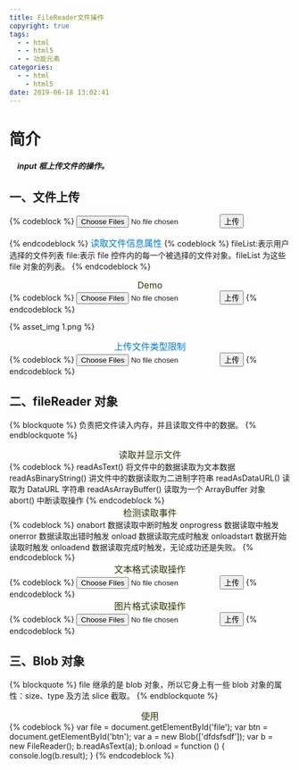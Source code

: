 ```yaml
---
title: FileReader文件操作
copyright: true
tags:
  - - html
  - - html5
  - - 功能元素
categories:
  - - html
    - html5
date: 2019-06-18 13:02:41
---
```


# 简介

##### &emsp;input 框上传文件的操作。

## 一、文件上传

{% codeblock  %}
<input type="file" multiple> <!-- multiple代表上传多个文件 如果只想上传一个文件请把multiple属性去掉-->
<input type="button" value="上传">

<!-- 注意：
  1、  这里只是把文件放到到浏览器当中了，并没有传到服务器。
  2、要传到服务器的话需要在提交的时候把文件的信息进行读取然后转化为二进制或base64码以后，才能进行网络请求上传到服务器
 -->

{% endcodeblock %}
<left><font color='#007ACC' size='3'>读取文件信息属性</font></left>
{% codeblock  %}
fileList:表示用户选择的文件列表
file:表示 file 控件内的每一个被选择的文件对象。fileList 为这些 file 对象的列表。
{% endcodeblock %}

<center><font color='#3333' size='3'>Demo</font></center>
{% codeblock  %}
<body>
    <input type="file" multiple id="file">
    <input type="button" value="上传" id="btn">
</body>
<script>
    var file = document.getElementById('file');
    var btn = document.getElementById('btn')
    btn.onclick = function () {
        var a = file.files;/* files获取文件信息已数组的形式表现出来 */
        console.log(a);/* 得到了一个文件信息的数组 FileList {0: File(11378851), 1: File(4342), length: 2} */
    }
</script>
{% endcodeblock %}

{% asset_img 1.png %}

<center><font color='#007ACC' size='3'>上传文件类型限制</font></center>
{% codeblock  %}
<body>
    <input type="file" multiple id="file">
    <input type="button" value="上传" id="btn">
</body>
<script>
    var file = document.getElementById('file');
    var btn = document.getElementById('btn');
    btn.onclick = function () {
        var a = file.files;
        /* 也可以只看其中一个 */
        /* console.log(a[0]); */
        var len = a.length;
        for (var i = 0; i < len; i++) {
            if (a[i].type == 'image/png') { /* 只上传图片文件 */
                /* 执行上传代码 */
                alert(a[i].name + '上传成功')
            }
        }
    }
</script>
{% endcodeblock %}

## 二、fileReader 对象

{% blockquote %}
负责把文件读入内存，并且读取文件中的数据。
{% endblockquote %}

<center><font color='#3333' size='3'>读取并显示文件</font></center>
{% codeblock  %}
readAsText() 将文件中的数据读取为文本数据
readAsBinaryString() 讲文件中的数据读取为二进制字符串
readAsDataURL() 读取为 DataURL 字符串
readAsArrayBuffer() 读取为一个 ArrayBuffer 对象
abort() 中断读取操作
{% endcodeblock %}
<center><font color='#3333' size='3'>检测读取事件</font></center>
{% codeblock  %}
onabort 数据读取中断时触发
onprogress 数据读取中触发
onerror 数据读取出错时触发
onload 数据读取完成时触发
onloadstart 数据开始读取时触发
onloadend 数据读取完成时触发，无论成功还是失败。
{% endcodeblock %}

<center><font color='#3333' size='3'>文本格式读取操作</font></center>
{% codeblock  %}
<body>
    <input type="file" multiple id="file">
    <input type="button" value="上传" id="btn">
</body>
<script>
    var file = document.getElementById('file');
    var btn = document.getElementById('btn');
    btn.onclick = function () {
        var a = file.files;
        console.log(a);
        var len = a.length;
        for (var i = 0; i < len; i++) {
            if (a[i].type == 'text/plain') { /* 当提交的文件格式是文本的时候 */
                /* 对文件进行读取用到了fileReader对象 所以首先我们要创建对象 */
                var b = new FileReader();
                /* 对当前文件进行文本方式的读取 */
                b.readAsText(a[i]);
                /* 当读取完成时 */
                b.onload = function () {
                    /* 打印出读取结果 */
                    console.log(b.result);
                    /* 上传 */
                }

            }
        }
    }

</script>
{% endcodeblock %}

<center><font color='#3333' size='3'>图片格式读取操作</font></center>
{% codeblock  %}
<body>
    <input type="file" multiple id="file">
    <input type="button" value="上传" id="btn">
</body>
<script>
    var file = document.getElementById('file');
    var btn = document.getElementById('btn');
    btn.onclick = function () {
        var a = file.files;
        var len = a.length;
        for (var i = 0; i < len; i++) {
            if (a[i].type == 'image/png/jpg' || 'image/jpeg') { /* 当前文件为图片文件的时候 */
                /* 创建一个fileReader对象  用它的方法对文件进行读取 */
                var b = new FileReader();
                /* 将图片读取为Dataurl字符串 */
                b.readAsDataURL(a[i]);
                /* 读取完成时 */
                b.onload = function () {
                    /* 创建一个img对象 */
                    var c = new Image();
                    /* 将它的src赋值为读取的结果 */
                    c.src = b.result;
                    /* 将图片插入到body中 */
                    document.body.appendChild(c)
                }
            }
        }
    }
</script>
{% endcodeblock %}

## 三、Blob 对象

{% blockquote %}
file 继承的是 blob 对象，所以它身上有一些 blob 对象的属性：size、type 及方法 slice 截取。
{% endblockquote %}

<center><font color='#3333' size='3'>使用</font></center>
{% codeblock  %}
 var file = document.getElementById('file');
    var btn = document.getElementById('btn');
    <!-- 创建一个blob对象 -->
    var a = new Blob(['dfdsfsdf']);
    <!-- 创建fileReader对象对blob对象进行读取 -->
    var b = new FileReader();
    <!-- 对blob对象进行文本方式读取 -->
    b.readAsText(a);
    <!-- 读取完成后 -->
    b.onload = function () {
        <!-- 打印对blob对象读取的结果 -->
        console.log(b.result);
    }
{% endcodeblock %}
